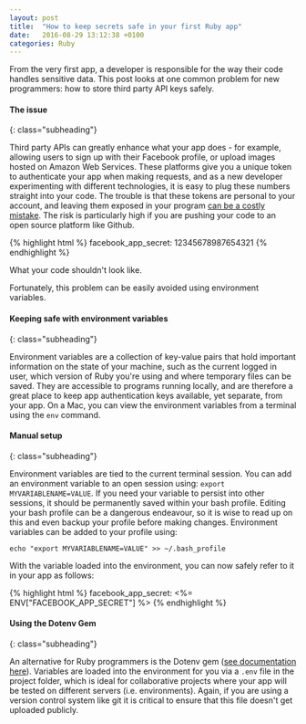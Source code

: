 ```yaml
---
layout: post
title:  "How to keep secrets safe in your first Ruby app"
date:   2016-08-29 13:12:38 +0100
categories: Ruby
---
```



From the very first app, a developer is responsible for the way their code handles sensitive data. This post looks at one common problem for new programmers: how to store third party API keys safely.

#### The issue
{: class="subheading"}

Third party APIs can greatly enhance what your app does - for example, allowing users to sign up with their Facebook profile, or upload images hosted on Amazon Web Services. These platforms give you a unique token to authenticate your app when making requests, and as a new developer experimenting with different technologies, it is easy to plug these numbers straight into your code. The trouble is that these tokens are personal to your account, and leaving them exposed in your program <a href="http://readwrite.com/2014/04/15/amazon-web-services-hack-bitcoin-miners-github/"> can be a costly mistake</a>. The risk is particularly high if you are pushing your code to an open source platform like Github.

{% highlight html %}
facebook_app_secret: 12345678987654321
{% endhighlight %}
<p class="caption"> What your code shouldn't look like.</p>

Fortunately, this problem can be easily avoided using environment variables.

#### Keeping safe with environment variables
{: class="subheading"}

Environment variables are a collection of key-value pairs that hold important information on the state of your machine, such as the current logged in user, which version of Ruby you're using and where temporary files can be saved. They are accessible to programs running locally, and are therefore a great place to keep app authentication keys available, yet separate, from your app. On a Mac, you can view the environment variables from a terminal using the `env` command.

#### Manual setup
{: class="subheading"}

Environment variables are tied to the current terminal session. You can add an environment variable to an open session using: `export MYVARIABLENAME=VALUE`. If you need your variable to persist into other sessions, it should be permanently saved within your bash profile. Editing your bash profile can be a dangerous endeavour, so it is wise to read up on this and even backup your profile before making changes. Environment variables can be added to your profile using:

`echo "export MYVARIABLENAME=VALUE" >> ~/.bash_profile`

With the variable loaded into the environment, you can now safely refer to it in your app as follows:

{% highlight html %}
facebook_app_secret: <%= ENV["FACEBOOK_APP_SECRET"] %>
{% endhighlight %}


#### Using the Dotenv Gem
{: class="subheading"}

An alternative for Ruby programmers is the Dotenv gem (<a href="https://github.com/bkeepers/dotenv">see documentation here</a>). Variables are loaded into the environment for you via a `.env` file in the project folder, which is ideal for collaborative projects where your app will be tested on different servers (i.e. environments). Again, if you are using a version control system like git it is critical to ensure that this file doesn't get uploaded publicly.
